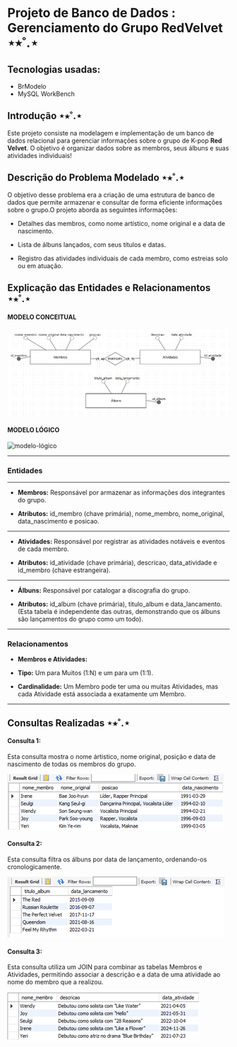 # Projeto de Banco de Dados : Gerenciamento do Grupo RedVelvet ⋆⭒˚.⋆


## Tecnologias usadas:

- BrModelo
- MySQL WorkBench


## Introdução ⋆⭒˚.⋆

Este projeto consiste na modelagem e implementação de um banco de dados relacional para gerenciar informações sobre o grupo de K-pop **Red Velvet**. O objetivo é organizar dados sobre as membros, seus álbuns e suas atividades individuais!

## Descrição do Problema Modelado ⋆⭒˚.⋆

O objetivo desse problema era a criação de uma estrutura de banco de dados que permite armazenar e consultar de forma eficiente informações sobre o grupo.O projeto aborda as seguintes informações:

-   Detalhes das membros, como nome artístico, nome original e a data de nascimento.

-   Lista de álbuns lançados, com seus títulos e datas.

-   Registro das atividades individuais de cada membro, como estreias solo ou em atuação.

## Explicação das Entidades e Relacionamentos ⋆⭒˚.⋆

#### MODELO CONCEITUAL
![modelo-conceitual](./modelo/modelo%20conceitual.png)

#### MODELO LÓGICO
![modelo-lógico](./modelo/modelo%20lógico.png)

---

### Entidades

---

- **Membros:** Responsável por armazenar as informações dos integrantes do grupo.

- **Atributos:** id_membro (chave primária), nome_membro, nome_original, data_nascimento e posicao.
 
---

- **Atividades:** Responsável por registrar as atividades notáveis e eventos de cada membro.

- **Atributos:** id_atividade (chave primária), descricao, data_atividade e id_membro (chave estrangeira).

---

- **Álbuns:** Responsável por catalogar a discografia do grupo.

- **Atributos:** id_album (chave primária), titulo_album e data_lancamento. (Esta tabela é independente das outras, demonstrando que os álbuns são lançamentos do grupo como um todo).

---

### Relacionamentos

- **Membros e Atividades:**

- **Tipo:** Um para Muitos (1:N) e um para um (1:1).

- **Cardinalidade:** Um Membro pode ter uma ou muitas Atividades, mas cada Atividade está associada a exatamente um Membro.

---

## Consultas Realizadas ⋆⭒˚.⋆

#### Consulta 1: 

Esta consulta mostra o nome ártistico, nome original, posição e data de nascimento de todas os membros do grupo.

![consulta 1](./resultado-consultas/TABELA%201.png)

#### Consulta 2: 

Esta consulta filtra os álbuns por data de lançamento, ordenando-os cronologicamente.

![consulta 2](./resultado-consultas/TABELA%202.png)

#### Consulta 3: 

Esta consulta utiliza um JOIN para combinar as tabelas Membros e Atividades, permitindo associar a descrição e a data de uma atividade ao nome do membro que a realizou.

![consulta 3](./resultado-consultas/TABELA%203.png)
